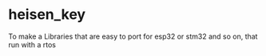 # heisen_key
To make a Libraries that are easy to port for esp32 or stm32 and so on, that run with a rtos
